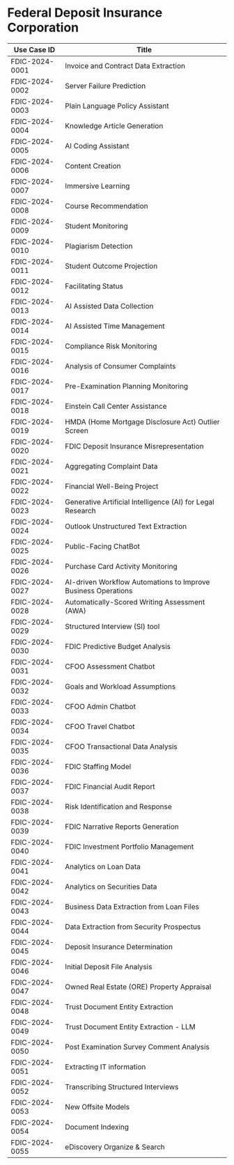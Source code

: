 # Federal Deposit Insurance Corporation
| Use Case ID | Title |
| ----------- | ----- |
| FDIC-2024-0001 | Invoice and Contract Data Extraction |
| FDIC-2024-0002 | Server Failure Prediction |
| FDIC-2024-0003 | Plain Language Policy Assistant |
| FDIC-2024-0004 | Knowledge Article Generation |
| FDIC-2024-0005 | AI Coding Assistant |
| FDIC-2024-0006 | Content Creation |
| FDIC-2024-0007 | Immersive Learning |
| FDIC-2024-0008 | Course Recommendation |
| FDIC-2024-0009 | Student Monitoring |
| FDIC-2024-0010 | Plagiarism Detection |
| FDIC-2024-0011 | Student Outcome Projection |
| FDIC-2024-0012 | Facilitating Status |
| FDIC-2024-0013 | AI Assisted Data Collection |
| FDIC-2024-0014 | AI Assisted Time Management |
| FDIC-2024-0015 | Compliance Risk Monitoring |
| FDIC-2024-0016 | Analysis of Consumer Complaints |
| FDIC-2024-0017 | Pre-Examination Planning Monitoring |
| FDIC-2024-0018 | Einstein Call Center Assistance |
| FDIC-2024-0019 | HMDA (Home Mortgage Disclosure Act) Outlier Screen |
| FDIC-2024-0020 | FDIC Deposit Insurance Misrepresentation |
| FDIC-2024-0021 | Aggregating Complaint Data |
| FDIC-2024-0022 | Financial Well-Being Project |
| FDIC-2024-0023 | Generative Artificial Intelligence (AI) for Legal Research |
| FDIC-2024-0024 | Outlook Unstructured Text Extraction |
| FDIC-2024-0025 | Public-Facing ChatBot |
| FDIC-2024-0026 | Purchase Card Activity Monitoring |
| FDIC-2024-0027 | AI-driven Workflow Automations to Improve Business Operations |
| FDIC-2024-0028 | Automatically-Scored Writing Assessment (AWA) |
| FDIC-2024-0029 | Structured Interview (SI) tool |
| FDIC-2024-0030 | FDIC Predictive Budget Analysis |
| FDIC-2024-0031 | CFOO Assessment Chatbot |
| FDIC-2024-0032 | Goals and Workload Assumptions |
| FDIC-2024-0033 | CFOO Admin Chatbot |
| FDIC-2024-0034 | CFOO Travel Chatbot |
| FDIC-2024-0035 | CFOO Transactional Data Analysis |
| FDIC-2024-0036 | FDIC Staffing Model |
| FDIC-2024-0037 | FDIC Financial Audit Report |
| FDIC-2024-0038 | Risk Identification and Response |
| FDIC-2024-0039 | FDIC Narrative Reports Generation |
| FDIC-2024-0040 | FDIC Investment Portfolio Management |
| FDIC-2024-0041 | Analytics on Loan Data |
| FDIC-2024-0042 | Analytics on Securities Data |
| FDIC-2024-0043 | Business Data Extraction from Loan Files |
| FDIC-2024-0044 | Data Extraction from Security Prospectus |
| FDIC-2024-0045 | Deposit Insurance Determination |
| FDIC-2024-0046 | Initial Deposit File Analysis |
| FDIC-2024-0047 | Owned Real Estate (ORE) Property Appraisal |
| FDIC-2024-0048 | Trust Document Entity Extraction |
| FDIC-2024-0049 | Trust Document Entity Extraction - LLM |
| FDIC-2024-0050 | Post Examination Survey Comment Analysis |
| FDIC-2024-0051 | Extracting IT information |
| FDIC-2024-0052 | Transcribing Structured Interviews |
| FDIC-2024-0053 | New Offsite Models |
| FDIC-2024-0054 | Document Indexing |
| FDIC-2024-0055 | eDiscovery Organize & Search |